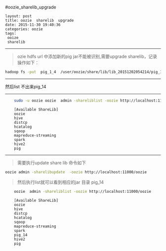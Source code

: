 #oozie_sharelib_upgrade

	layout: post
	title: oozie  sharelib  upgrade
	date: 2015-11-30 19:40:36
	categories: oozie
	tags: 
	 ooize 
	 sharelib

---

>  ozie  hdfs url 中添加新的pig jar不能被识别,需要upgrade sharelib，记录操作如下：

``` bash
hadoop fs -put  pig_1_4  /user/oozie/share/lib/lib_20151202054214/pig_14
```
----
  
然后list 不出来pig_14

----

```  bash
	sudo -u oozie oozie  admin -shareliblist -oozie http://localhost:11000/oozie
```



``` text
	[Available ShareLib]
	oozie
	hive
	distcp
	hcatalog
	sqoop
	mapreduce-streaming
	spark
	hive2
	pig
```



---
> 需要执行update share lib  命令如下


``` bash
oozie admin -sharelibupdate  -oozie http://localhost:11000/oozie
```

>然后执行list就可以看到相应的jar 目录 pig_14


``` bash
	oozie  admin -shareliblist -oozie http://localhost:11000/oozie
```

``` text
	[Available ShareLib]
	oozie
	hive
	distcp
	hcatalog
	sqoop
	mapreduce-streaming
	spark
	pig_14
	hive2
	pig

```
